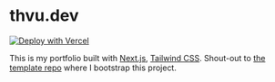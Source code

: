 # thvu.dev

[![Deploy with Vercel](https://vercel.com/button)](https://vercel.com/new/git/external?repository-url=https%3A%2F%2Fgithub.com%2FThangHuuVu%2Fthvu-blog)

This is my portfolio built with [Next.js](https://nextjs.org/), [Tailwind CSS](https://tailwindcss.com/). Shout-out to [the template repo](https://github.com/timlrx/tailwind-nextjs-starter-blog) where I bootstrap this project.
